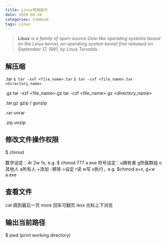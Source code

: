 ```yaml
---
title: Linux常用指令
date: 2020-04-28
categories: Command
tags: Linux
---
```


> _**Linux** is a family of open-source Unix-like operating systems based on the Linux kernel, an operating system kernel first released on September 17, 1991, by Linus Torvalds._

<!--more-->

## 解压缩
.tar
```$ tar -xvf <file_name>.tar```
```$ tar -cvf <file_name>.tar <directory_name>```

.gz
tar -xzf <file_name>.gz
tar -czf <file_name>.gz <directory_name>

.tar.gz
gzip / gunzip

.rar
unrar

.zip
unzip

## 修改文件操作权限
$ chmod

数字设定：4r 2w 1x, e.g. $ chmod 777 a.exe
符号设定：u拥有者 g所属群组 o其他人 a所有人 +添加 -移除 =设定 r读 w写 x执行，e.g. $chmod a+x, g+w a.exe

## 查看文件
cat 跳到最后一页
more 回车可翻页
less 光标上下浏览

## 输出当前路径
$ pwd (print working directory)